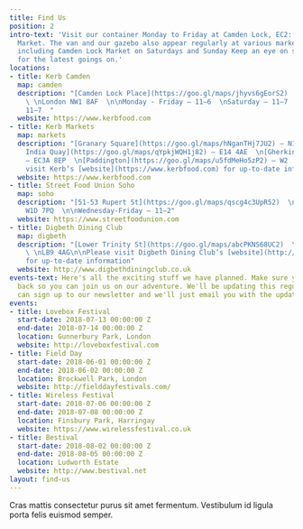 ```yaml
---
title: Find Us
position: 2
intro-text: 'Visit our container Monday to Friday at Camden Lock, EC2: just off Camden
  Market. The van and our gazebo also appear regularly at various markets across London
  including Camden Lock Market on Saturdays and Sunday Keep an eye on social channels
  for the latest goings on.'
locations:
- title: Kerb Camden
  map: camden
  description: "[Camden Lock Place](https://goo.gl/maps/jhyvs6gEorS2)  \nCamden Town
    \ \nLondon NW1 8AF  \n\nMonday - Friday — 11—6  \nSaturday — 11—7  \nSunday —
    11—7  "
  website: https://www.kerbfood.com
- title: Kerb Markets
  map: markets
  description: "[Granary Square](https://goo.gl/maps/hNganTHj7JU2) — N1C 4BH  \n[West
    India Quay](https://goo.gl/maps/qYpkjWQH1j82) — E14 4AE  \n[Gherkin](https://goo.gl/maps/nkiuQUDao6U2)
    — EC3A 8EP  \n[Paddington](https://goo.gl/maps/u5fdMeHo5zP2) — W2  \n\nPlease
    visit Kerb’s [website](https://www.kerbfood.com) for up-to-date information"
  website: https://www.kerbfood.com
- title: Street Food Union Soho
  map: soho
  description: "[51-53 Rupert St](https://goo.gl/maps/qscg4c3UpR52)  \nSoho  \nLondon
    W1D 7PQ  \n\nWednesday-Friday — 11—2"
  website: https://www.streetfoodunion.com
- title: Digbeth Dining Club
  map: digbeth
  description: "[Lower Trinity St](https://goo.gl/maps/abcPKNS68UC2)  \nBirmingham
    \ \nLB9 4AG\n\nPlease visit Digbeth Dining Club’s [website](http://www.digbethdiningclub.co.uk)
    for up-to-date information"
  website: http://www.digbethdiningclub.co.uk
events-text: Here's all the exciting stuff we have planned. Make sure you keep checking
  back so you can join us on our adventure. We'll be updating this regularly or you
  can sign up to our newsletter and we'll just email you with the updates.
events:
- title: Lovebox Festival
  start-date: 2018-07-13 00:00:00 Z
  end-date: 2018-07-14 00:00:00 Z
  location: Gunnerbury Park, London
  website: http://loveboxfestival.com
- title: Field Day
  start-date: 2018-06-01 00:00:00 Z
  end-date: 2018-06-02 00:00:00 Z
  location: Brockwell Park, London
  website: http://fielddayfestivals.com/
- title: Wireless Festival
  start-date: 2018-07-06 00:00:00 Z
  end-date: 2018-07-08 00:00:00 Z
  location: Finsbury Park, Harringay
  website: https://www.wirelessfestival.co.uk
- title: Bestival
  start-date: 2018-08-02 00:00:00 Z
  end-date: 2018-08-05 00:00:00 Z
  location: Ludworth Estate
  website: http://www.bestival.net
layout: find-us
---
```


Cras mattis consectetur purus sit amet fermentum. Vestibulum id ligula porta felis euismod semper.